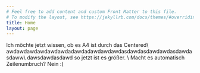 ```yaml
---
# Feel free to add content and custom Front Matter to this file.
# To modify the layout, see https://jekyllrb.com/docs/themes/#overriding-theme-defaults
title: Home
layout: page
---
```


Ich möchte jetzt wissen, ob es A4 ist durch das Centered\\
awdawdawdawdawdawdadawdadawdawdawdasdawdasdawdawdasdawdasdaww\\
dawsdawdasdawd so jetzt ist es größer. \\ 
Macht es automatisch Zeilenumbruch? Nein :(